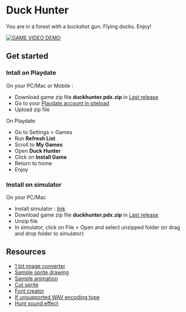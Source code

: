 # Duck Hunter

You are in a forest with a buckshot gun. Flying ducks. Enjoy!

[![GAME VIDEO DEMO](http://img.youtube.com/vi/vCKdGLf996Q/0.jpg)](http://www.youtube.com/watch?v=vCKdGLf996Q)

## Get started

### Intall on Playdate

On your PC/Mac or Mobile :
- Download game zip file **duckhunter.pdx.zip** in [Last release](https://github.com/Tpelleterat/playdate-duck-hunter/releases)
- Go to your [Playdate account in siteload](https://play.date/account/sideload/)
- Upload zip file

On Playdate
- Go to Settings > Games
- Run **Refresh List**
- Scroll to **My Games**
- Open **Duck Hunter**
- Click on **Install Game**
- Return to home
- Enjoy

### Install on simulator

On your PC/Mac
- Install simulator : [link](https://play.date/dev/)
- Download game zip file **duckhunter.pdx.zip** in [Last release](https://github.com/Tpelleterat/playdate-duck-hunter/releases)
- Unzip file
- In simulator, click on File > Open and select unzipped folder (or drag and drop folder to simulator)

## Resources

- [1 bit image converter](https://29a.ch/ditherlicious/)
- [Sample sprite drawing](https://github.com/SquidGodDev/PlaydateSDKSpriteDrawing/blob/main/source/circle.lua)
- [Sample animation](https://github.com/mierau/playdate-animatedimage)
- [Cut sprite](https://ezgif.com/sprite-cutter)
- [Font creator](https://play.date/caps/)
- [If unsupported WAV encoding type](https://www.3cx.com/docs/converting-wav-file/)
- [Hunt sound effect](https://freesound.org/search/?q=hunt)

